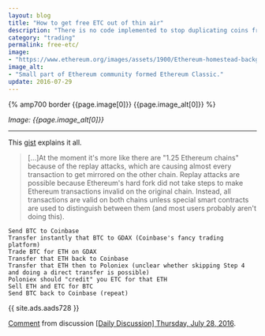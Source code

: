 ```yaml
---
layout: blog
title: "How to get free ETC out of thin air"
description: "There is no code implemented to stop duplicating coins from one chain to another. Free money!"
category: "trading"
permalink: free-etc/
image:
- "https://www.ethereum.org/images/assets/1900/Ethereum-homestead-background-1.jpg"
image_alt:
- "Small part of Ethereum community formed Ethereum Classic."
update: 2016-07-29
---
```


{% amp700 border {{page.image[0]}} {{page.image_alt[0]}} %}

_Image: {{page.image_alt[0]}}_

________________________

This [gist](https://gist.github.com/taoeffect/c910ebb16d9f6d248e9f1f3c6e10b1b8) explains it all.

> [...]At the moment it's more like there are "1.25 Ethereum chains" because of the replay attacks, which are causing almost every transaction to get mirrored on the other chain. Replay attacks are possible because Ethereum's hard fork did not take steps to make Ethereum transactions invalid on the original chain. Instead, all transactions are valid on both chains unless special smart contracts are used to distinguish between them (and most users probably aren't doing this).


```
Send BTC to Coinbase
Transfer instantly that BTC to GDAX (Coinbase's fancy trading platform)
Trade BTC for ETH on GDAX
Transfer that ETH back to Coinbase
Transfer that ETH then to Poloniex (unclear whether skipping Step 4 and doing a direct transfer is possible)
Poloniex should "credit" you ETC for that ETH
Sell ETH and ETC for BTC
Send BTC back to Coinbase (repeat)
```

{{ site.ads.aads728 }}

<div class="reddit-embed" data-embed-media="www.redditmedia.com" data-embed-parent="false" data-embed-live="false" data-embed-uuid="702e8fcc-1caa-477e-9725-9b2f7645c5d3" data-embed-created="2016-07-29T04:24:40.540Z"><a href="https://www.reddit.com/r/BitcoinMarkets/comments/4uysor/daily_discussion_thursday_july_28_2016/d5v9dc5">Comment</a> from discussion <a href="https://www.reddit.com/r/BitcoinMarkets/comments/4uysor/daily_discussion_thursday_july_28_2016/">[Daily Discussion] Thursday, July 28, 2016</a>.</div><script async src="https://www.redditstatic.com/comment-embed.js"></script>
